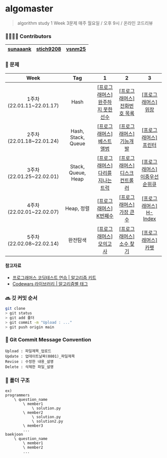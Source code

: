 # algomaster

> algorithm study
> 1 Week 3문제
> 매주 월요일 / 오후 9시 / 온라인 코드리뷰

### 👨‍👩‍👧‍👦 Contributors

| [sunaaank](https://github.com/sunaaank) | [stich9208](https://github.com/stich9208) | [vsnm25](https://github.com/vsnm25) |
| --------------------------------------- | ----------------------------------------- | ----------------------------------- |

### 📒 문제

|             Week             |        Tag         |                                                1                                                 |                                               2                                               |                                              3                                               |
| :--------------------------: | :----------------: | :----------------------------------------------------------------------------------------------: | :-------------------------------------------------------------------------------------------: | :------------------------------------------------------------------------------------------: |
| 1주차<br>(22.01.11~22.01.17) |        Hash        | [[프로그래머스]<br>완주하지 못한 선수](https://programmers.co.kr/learn/courses/30/lessons/42576) |  [[프로그래머스]<br>전화번호 목록](https://programmers.co.kr/learn/courses/30/lessons/42577)  |      [[프로그래머스]<br>위장](https://programmers.co.kr/learn/courses/30/lessons/42578)      |
| 2주차<br>(22.01.18~22.01.24) | Hash, Stack, Queue |     [[프로그래머스]<br>베스트앨범](https://programmers.co.kr/learn/courses/30/lessons/42579)     |    [[프로그래머스]<br>기능개발](https://programmers.co.kr/learn/courses/30/lessons/42586)     |     [[프로그래머스]<br>프린터](https://programmers.co.kr/learn/courses/30/lessons/42587)     |
| 3주차<br>(22.01.25~22.02.01) | Stack, Queue, Heap | [[프로그래머스]<br>다리를 지나는 트럭](https://programmers.co.kr/learn/courses/30/lessons/42583) | [[프로그래머스]<br>디스크 컨트롤러](https://programmers.co.kr/learn/courses/30/lessons/42627) | [[프로그래머스]<br>이중우선순위큐](https://programmers.co.kr/learn/courses/30/lessons/42628) |
| 4주차<br>(22.02.01~22.02.07) |     Heap, 정렬     |      [[프로그래머스]<br>K번째수](https://programmers.co.kr/learn/courses/30/lessons/42748)       |   [[프로그래머스]<br>가장 큰 수](https://programmers.co.kr/learn/courses/30/lessons/42746)    |    [[프로그래머스]<br>H-Index](https://programmers.co.kr/learn/courses/30/lessons/42747)     |
| 5주차<br>(22.02.08~22.02.14) |      완전탐색      |      [[프로그래머스]<br>모의고사](https://programmers.co.kr/learn/courses/30/lessons/42840)      |    [[프로그래머스]<br>소수 찾기](https://programmers.co.kr/learn/courses/30/lessons/42839)    |      [[프로그래머스]<br>카펫](https://programmers.co.kr/learn/courses/30/lessons/42842)      |

#### 참고자료

- [프로그래머스 코딩테스트 연습 | 알고리즘 키트](https://programmers.co.kr/learn/challenges?tab=algorithm_practice_kit)
- [Codewars 라이브러리 | 알고리즘별 태그](https://www.codewars.com/kata/latest?tags=Hashes)

### 🔜 깃 커밋 순서

```bash
git clone
> git status
> git add 폴더
> git commit -m "Upload : ..."
> git push origin main
```

### 📝 Git Commit Message Convention

```
Upload : 파일제목_업로드
Update : 업데이트날짜(0801)_파일제목
Revise : 수정한 내용_설명
Delete : 삭제한 파일_설명
```

### 📁 폴더 구조

```
ex)
programmers
	\ question_name
		\ member1
			\ solution.py
		\ member2
			\ solution.py
			\ solution2.py
		\ member3
		...
baekjoon
	\ question_name
		\ member1
		\ member2
		...
```
